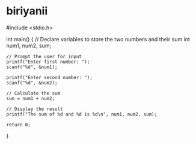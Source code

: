 # biriyanii
#include <stdio.h>

int main() {
    // Declare variables to store the two numbers and their sum
    int num1, num2, sum;

    // Prompt the user for input
    printf("Enter first number: ");
    scanf("%d", &num1);
    
    printf("Enter second number: ");
    scanf("%d", &num2);

    // Calculate the sum
    sum = num1 + num2;

    // Display the result
    printf("The sum of %d and %d is %d\n", num1, num2, sum);

    return 0;
}
